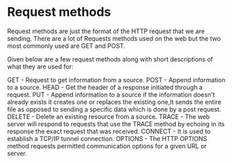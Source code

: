 # Request methods

Request methods are just the format of the HTTP request that we are sending. There are a lot of Requests methods used on the web but the two most commonly used are GET and POST.

Given below are a few request methods along with short descriptions of what they are used for:

GET  - Request to get information  from a source.
POST - Append information to a source.
HEAD - Get the header of a response initiated through a request.
PUT  - Append information to a source if the  information doesn't already exists it creates one or replaces the existing one,It sends the entire file as opposed to sending a specific data which is done by a post request.
DELETE - Delete an existing resource from a source.
TRACE - The web server will respond to requests that use the TRACE method by echoing in its response the exact request that was received.
CONNECT - It is used to establish a  TCP/IP tunnel connection.
OPTIONS - The HTTP OPTIONS method requests permitted communication options for a given URL or server.
